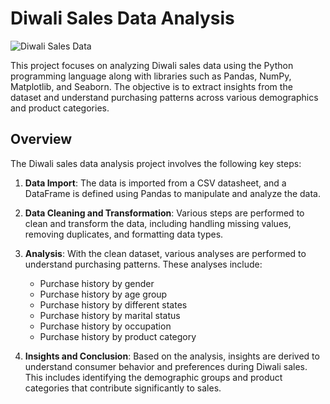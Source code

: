 # Diwali Sales Data Analysis

![Diwali Sales Data](https://github.com/sensay9/DA_DiwaliSalesDataAnalysis/assets/62778520/d544d2ec-aa43-41b6-8620-0789c5bdfa12)

This project focuses on analyzing Diwali sales data using the Python programming language along with libraries such as Pandas, NumPy, Matplotlib, and Seaborn. The objective is to extract insights from the dataset and understand purchasing patterns across various demographics and product categories.

## Overview

The Diwali sales data analysis project involves the following key steps:

1. **Data Import**: The data is imported from a CSV datasheet, and a DataFrame is defined using Pandas to manipulate and analyze the data.

2. **Data Cleaning and Transformation**: Various steps are performed to clean and transform the data, including handling missing values, removing duplicates, and formatting data types.

3. **Analysis**: With the clean dataset, various analyses are performed to understand purchasing patterns. These analyses include:

   - Purchase history by gender
   - Purchase history by age group
   - Purchase history by different states
   - Purchase history by marital status
   - Purchase history by occupation
   - Purchase history by product category

4. **Insights and Conclusion**: Based on the analysis, insights are derived to understand consumer behavior and preferences during Diwali sales. This includes identifying the demographic groups and product categories that contribute significantly to sales.

